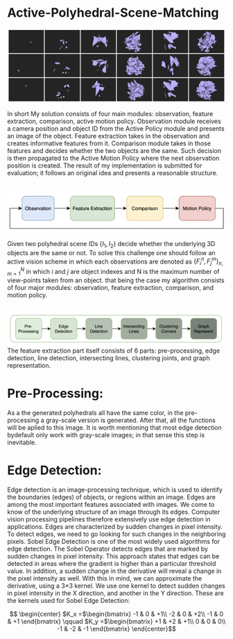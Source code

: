 # Active-Polyhedral-Scene-Matching
![](https://github.com/SajjadPSavoji/Active-Polyhedral-Scene-Matching/blob/main/Report/figure/poly1.png?raw=true)

In short My solution consists of four main modules: observation, feature extraction, comparison, active motion policy. Observation module receives a camera position and object ID from the Active Policy module and presents an image of the object. Feature extraction takes in the observation and creates informative features from it. Comparison module takes in those features and decides whether the two objects are the same. Such decision is then propagated to the Active Motion Policy where the next observation position is created. The result of my implementation is submitted for evaluation; it follows an original idea and presents a reasonable structure.
<br>
<br>

![](https://github.com/SajjadPSavoji/Active-Polyhedral-Scene-Matching/blob/main/Report/figure/module.png?raw=false)

Given two polyhedral scene IDs $\{I_1, I_2\}$ decide whether the underlying 3D objects are the same or not. To solve this challenge one should follow an active vision scheme in which each observations are denoted as $\{ F_i^n, F_j^m \}_{n, m = 1}^{N}$ in which $i$ and $j$ are object indexes and N is the maximum number of view-points taken from an object. that being the case my algorithm consists of four major modules: observation, feature extraction, comparison, and motion policy.
<br><br>

![](https://github.com/SajjadPSavoji/Active-Polyhedral-Scene-Matching/blob/main/Report/figure/features.png?raw=true)
The feature extraction part itself consists of 6 parts: pre-processing, edge detection, line detection, intersecting lines, clustering joints, and graph representation.

# Pre-Processing:
As a the generated polyhedrals all have the same color, in the pre-processing a gray-scale version is generated. After that, all the functions will be aplied to this image. It is worth mentioning that most edge detection bydefault only work with gray-scale images; in that sense this step is inevitable.

# Edge Detection:
Edge detection is an image-processing technique, which is used to identify the boundaries (edges) of objects, or regions within an image. Edges are among the most important features associated with images. We come to know of the underlying structure of an image through its edges. Computer vision processing pipelines therefore extensively use edge detection in applications. Edges are characterized by sudden changes in pixel intensity. To detect edges, we need to go looking for such changes in the neighboring pixels. Sobel Edge Detection is one of the most widely used algorithms for edge detection. The Sobel Operator detects edges that are marked by sudden changes in pixel intensity. This approach states that edges can be detected in areas where the gradient is higher than a particular threshold value. In addition, a sudden change in the derivative will reveal a change in the pixel intensity as well. With this in mind, we can approximate the derivative, using a 3×3 kernel. We use one kernel to detect sudden changes in pixel intensity in the X direction, and another in the Y direction. These are the kernels used for Sobel Edge Detection:

```math

\begin{center}
$K_x =$\begin{bmatrix}
-1 & 0 & +1\\
-2 & 0 & +2\\
-1 & 0 & +1
\end{bmatrix}
\qquad 
$K_y =$\begin{bmatrix}
+1 & +2 & +1\\
0 & 0 & 0\\
-1 & -2 & -1
\end{bmatrix}
\end{center}
```

